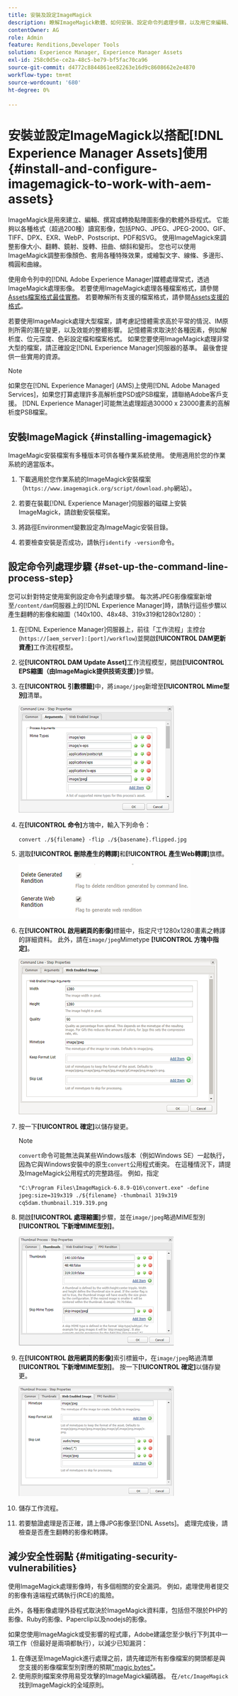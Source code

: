 ```yaml
---
title: 安裝及設定ImageMagick
description: 瞭解ImageMagick軟體、如何安裝、設定命令列處理步驟，以及用它來編輯、撰寫和從影像產生縮圖。
contentOwner: AG
role: Admin
feature: Renditions,Developer Tools
solution: Experience Manager, Experience Manager Assets
exl-id: 258c0d5e-ce2a-48c5-be79-bf5fac70ca96
source-git-commit: d4772c8844861ee82263e16d9c8608662e2e4870
workflow-type: tm+mt
source-wordcount: '680'
ht-degree: 0%

---
```


# 安裝並設定ImageMagick以搭配[!DNL Experience Manager Assets]使用 {#install-and-configure-imagemagick-to-work-with-aem-assets}

ImageMagick是用來建立、編輯、撰寫或轉換點陣圖影像的軟體外掛程式。 它能夠以各種格式（超過200種）讀寫影像，包括PNG、JPEG、JPEG-2000、GIF、TIFF、DPX、EXR、WebP、Postscript、PDF和SVG。 使用ImageMagick來調整影像大小、翻轉、鏡射、旋轉、扭曲、傾斜和變形。 您也可以使用ImageMagick調整影像顏色、套用各種特殊效果，或繪製文字、線條、多邊形、橢圓和曲線。

使用命令列中的[!DNL Adobe Experience Manager]媒體處理常式，透過ImageMagick處理影像。 若要使用ImageMagick處理各種檔案格式，請參閱[Assets檔案格式最佳實務](/help/assets/assets-file-format-best-practices.md)。 若要瞭解所有支援的檔案格式，請參閱[Assets支援的格式](/help/assets/assets-formats.md)。

若要使用ImageMagick處理大型檔案，請考慮記憶體需求高於平常的情況、IM原則所需的潛在變更，以及效能的整體影響。 記憶體需求取決於各種因素，例如解析度、位元深度、色彩設定檔和檔案格式。 如果您要使用ImageMagick處理非常大型的檔案，請正確設定[!DNL Experience Manager]伺服器的基準。 最後會提供一些實用的資源。

>[!NOTE]
>
>如果您在[!DNL Experience Manager] (AMS)上使用[!DNL Adobe Managed Services]，如果您打算處理許多高解析度PSD或PSB檔案，請聯絡Adobe客戶支援。 [!DNL Experience Manager]可能無法處理超過30000 x 23000畫素的高解析度PSB檔案。

## 安裝ImageMagick {#installing-imagemagick}

ImageMagic安裝檔案有多種版本可供各種作業系統使用。 使用適用於您的作業系統的適當版本。

1. 下載適用於您作業系統的ImageMagick安裝檔案（`https://www.imagemagick.org/script/download.php`網站）。
1. 若要在裝載[!DNL Experience Manager]伺服器的磁碟上安裝ImageMagick，請啟動安裝檔案。

1. 將路徑Environment變數設定為ImageMagic安裝目錄。
1. 若要檢查安裝是否成功，請執行`identify -version`命令。

## 設定命令列處理步驟 {#set-up-the-command-line-process-step}

您可以針對特定使用案例設定命令列處理步驟。 每次將JPEG影像檔案新增至`/content/dam`伺服器上的[!DNL Experience Manager]時，請執行這些步驟以產生翻轉的影像和縮圖（140x100、48x48、319x319和1280x1280）：

1. 在[!DNL Experience Manager]伺服器上，前往「工作流程」主控台(`https://[aem_server]:[port]/workflow`)並開啟&#x200B;**[!UICONTROL DAM更新資產]**&#x200B;工作流程模型。
1. 從&#x200B;**[!UICONTROL DAM Update Asset]**&#x200B;工作流程模型，開啟&#x200B;**[!UICONTROL EPS縮圖（由ImageMagick提供技術支援）]**&#x200B;步驟。
1. 在&#x200B;**[!UICONTROL 引數標籤]**&#x200B;中，將`image/jpeg`新增至&#x200B;**[!UICONTROL Mime型別]**&#x200B;清單。

   ![mime_types_jpeg](assets/mime_types_jpeg.png)

1. 在&#x200B;**[!UICONTROL 命令]**&#x200B;方塊中，輸入下列命令：

   `convert ./${filename} -flip ./${basename}.flipped.jpg`

1. 選取&#x200B;**[!UICONTROL 刪除產生的轉譯]**&#x200B;和&#x200B;**[!UICONTROL 產生Web轉譯]**&#x200B;旗標。

   ![select_flags](assets/select_flags.png)

1. 在&#x200B;**[!UICONTROL 啟用網頁的影像]**&#x200B;標籤中，指定尺寸1280x1280畫素之轉譯的詳細資料。 此外，請在`image/jpeg`Mimetype **[!UICONTROL 方塊中指定]**。

   ![web_enabled_image](assets/web_enabled_image.png)

1. 按一下&#x200B;**[!UICONTROL 確定]**&#x200B;以儲存變更。

   >[!NOTE]
   >
   >`convert`命令可能無法與某些Windows版本（例如Windows SE）一起執行，因為它與Windows安裝中的原生`convert`公用程式衝突。 在這種情況下，請提及ImageMagick公用程式的完整路徑。 例如，指定
   >
   >
   >`"C:\Program Files\ImageMagick-6.8.9-Q16\convert.exe" -define jpeg:size=319x319 ./${filename} -thumbnail 319x319 cq5dam.thumbnail.319.319.png`

1. 開啟&#x200B;**[!UICONTROL 處理縮圖]**&#x200B;步驟，並在`image/jpeg`略過MIME型別&#x200B;**[!UICONTROL 下新增MIME型別]**。

   ![skip_mime_types](assets/skip_mime_types.png)

1. 在&#x200B;**[!UICONTROL 啟用網頁的影像]**&#x200B;索引標籤中，在`image/jpeg`略過清單&#x200B;**[!UICONTROL 下新增MIME型別]**。 按一下&#x200B;**[!UICONTROL 確定]**&#x200B;以儲存變更。

   ![web_enabled](assets/web_enabled.png)

1. 儲存工作流程。

1. 若要驗證處理是否正確，請上傳JPG影像至[!DNL Assets]。 處理完成後，請檢查是否產生翻轉的影像和轉譯。

## 減少安全性弱點 {#mitigating-security-vulnerabilities}

使用ImageMagick處理影像時，有多個相關的安全漏洞。 例如，處理使用者提交的影像有遠端程式碼執行(RCE)的風險。

此外，各種影像處理外掛程式取決於ImageMagick資料庫，包括但不限於PHP的影像、Ruby的影像、Paperclip以及nodejs的影像。

如果您使用ImageMagick或受影響的程式庫，Adobe建議您至少執行下列其中一項工作（但最好是兩項都執行），以減少已知漏洞：

1. 在傳送至ImageMagick進行處理之前，請先確認所有影像檔案的開頭都是與您支援的影像檔案型別對應的預期[&quot;magic bytes&quot;](https://en.wikipedia.org/wiki/List_of_file_signatures)。
1. 使用原則檔案來停用易受攻擊的ImageMagick編碼器。 在`/etc/ImageMagick`找到ImageMagick的全域原則。
